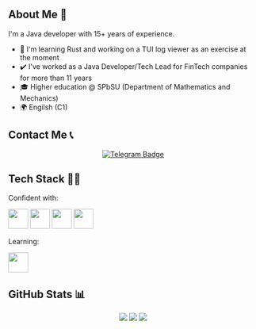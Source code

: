 ## About Me 👋

I'm a Java developer with 15+ years of experience. 

- 🔭 I'm learning Rust and working on a TUI log viewer as an exercise at the moment
- ✔️ I've worked as a Java Developer/Tech Lead for FinTech companies for more than 11 years
- 🎓 Higher education @ SPbSU (Department of Mathematics and Mechanics)
- 🌍 Engilsh (C1)

## Contact Me 📞

<div id="badges" align="center">
  <a href="https://t.me/ildfai" target="blank">
    <img src="https://img.shields.io/badge/Telegram-blue?style=for-the-badge&logo=telegram&logoColor=white" alt="Telegram Badge"/>
  </a>
</div>

## Tech Stack 🧑‍💻

Confident with:

<div>
<img src="https://cdn.jsdelivr.net/gh/devicons/devicon@latest/icons/java/java-original-wordmark.svg" width="40" height="40"/>
<img src="https://cdn.jsdelivr.net/gh/devicons/devicon@latest/icons/javascript/javascript-original.svg" width="40" height="40"/>
<img src="https://cdn.jsdelivr.net/gh/devicons/devicon@latest/icons/docker/docker-original.svg" width="40" height="40"/>
<img src="https://cdn.jsdelivr.net/gh/devicons/devicon@latest/icons/kubernetes/kubernetes-original.svg" width="40" height="40"/>
</div>

Learning:
<div>
<img src="https://cdn.jsdelivr.net/gh/devicons/devicon@latest/icons/rust/rust-original.svg" width="40" height="40"/>
</div>          

## GitHub Stats 📊

<div align="center">
  <img src="http://github-profile-summary-cards.vercel.app/api/cards/profile-details?username=ildar-faizov&theme=github"/>
  <img src="http://github-profile-summary-cards.vercel.app/api/cards/repos-per-language?username=ildar-faizov&theme=github"/>
  <img src="https://streak-stats.demolab.com/?user=ildar-faizov"/>
</div>
